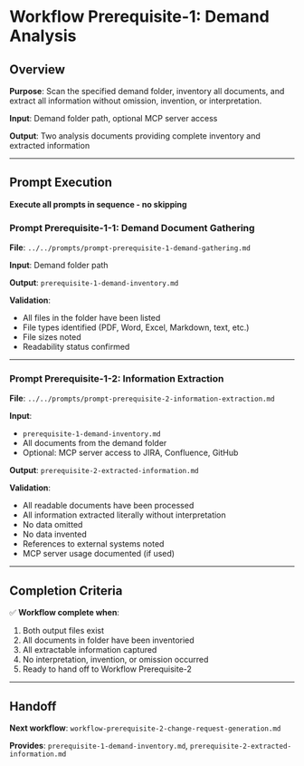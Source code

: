 # Workflow Prerequisite-1: Demand Analysis

## Overview

**Purpose**: Scan the specified demand folder, inventory all documents, and extract all information without omission, invention, or interpretation.

**Input**: Demand folder path, optional MCP server access

**Output**: Two analysis documents providing complete inventory and extracted information

---

## Prompt Execution

**Execute all prompts in sequence - no skipping**

### Prompt Prerequisite-1-1: Demand Document Gathering

**File**: `../../prompts/prompt-prerequisite-1-demand-gathering.md`

**Input**: Demand folder path

**Output**: `prerequisite-1-demand-inventory.md`

**Validation**: 
- All files in the folder have been listed
- File types identified (PDF, Word, Excel, Markdown, text, etc.)
- File sizes noted
- Readability status confirmed

---

### Prompt Prerequisite-1-2: Information Extraction

**File**: `../../prompts/prompt-prerequisite-2-information-extraction.md`

**Input**: 
- `prerequisite-1-demand-inventory.md`
- All documents from the demand folder
- Optional: MCP server access to JIRA, Confluence, GitHub

**Output**: `prerequisite-2-extracted-information.md`

**Validation**: 
- All readable documents have been processed
- All information extracted literally without interpretation
- No data omitted
- No data invented
- References to external systems noted
- MCP server usage documented (if used)

---

## Completion Criteria

✅ **Workflow complete when**:

1. Both output files exist
2. All documents in folder have been inventoried
3. All extractable information captured
4. No interpretation, invention, or omission occurred
5. Ready to hand off to Workflow Prerequisite-2

---

## Handoff

**Next workflow**: `workflow-prerequisite-2-change-request-generation.md`

**Provides**: `prerequisite-1-demand-inventory.md`, `prerequisite-2-extracted-information.md`
